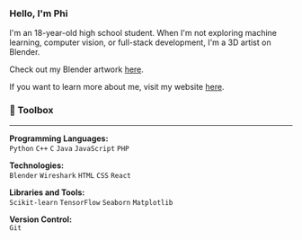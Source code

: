 ### Hello, I'm Phi

I'm an 18-year-old high school student. When I'm not exploring machine learning, computer vision, or full-stack development, I'm a 3D artist on Blender.

Check out my Blender artwork [here](https://sites.google.com/view/phinguyen/main-page).

If you want to learn more about me, visit my website [here](https://phinguyen.live/).

### :toolbox: Toolbox

___

**Programming Languages:**  
`Python` `C++` `C` `Java` `JavaScript` `PHP`

**Technologies:**  
`Blender` `Wireshark` `HTML` `CSS` `React`

**Libraries and Tools:**  
`Scikit-learn` `TensorFlow` `Seaborn` `Matplotlib`

**Version Control:**  
`Git`